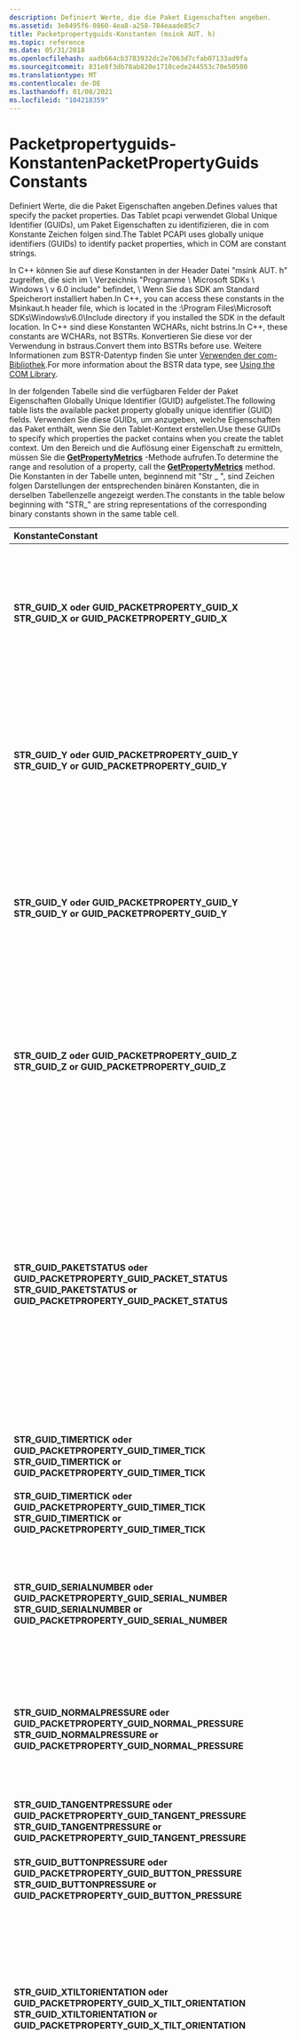 ```yaml
---
description: Definiert Werte, die die Paket Eigenschaften angeben.
ms.assetid: 3e8495f6-0860-4ea8-a258-784eaade85c7
title: Packetpropertyguids-Konstanten (msink AUT. h)
ms.topic: reference
ms.date: 05/31/2018
ms.openlocfilehash: aadb664cb3783932dc2e7063d7cfab07133ad9fa
ms.sourcegitcommit: 831e8f3db78ab820e1710cede244553c70e50500
ms.translationtype: MT
ms.contentlocale: de-DE
ms.lasthandoff: 01/08/2021
ms.locfileid: "104218359"
---
```

# <a name="packetpropertyguids-constants"></a><span data-ttu-id="e13e3-103">Packetpropertyguids-Konstanten</span><span class="sxs-lookup"><span data-stu-id="e13e3-103">PacketPropertyGuids Constants</span></span>

<span data-ttu-id="e13e3-104">Definiert Werte, die die Paket Eigenschaften angeben.</span><span class="sxs-lookup"><span data-stu-id="e13e3-104">Defines values that specify the packet properties.</span></span> <span data-ttu-id="e13e3-105">Das Tablet pcapi verwendet Global Unique Identifier (GUIDs), um Paket Eigenschaften zu identifizieren, die in com Konstante Zeichen folgen sind.</span><span class="sxs-lookup"><span data-stu-id="e13e3-105">The Tablet PCAPI uses globally unique identifiers (GUIDs) to identify packet properties, which in COM are constant strings.</span></span>

<span data-ttu-id="e13e3-106">In C++ können Sie auf diese Konstanten in der Header Datei "msink AUT. h" zugreifen, die sich im <systemdrive> \\ Verzeichnis "Programme \\ Microsoft SDKs \\ Windows \\ v 6.0 include" befindet, \\ Wenn Sie das SDK am Standard Speicherort installiert haben.</span><span class="sxs-lookup"><span data-stu-id="e13e3-106">In C++, you can access these constants in the Msinkaut.h header file, which is located in the <systemdrive>:\\Program Files\\Microsoft SDKs\\Windows\\v6.0\\Include directory if you installed the SDK in the default location.</span></span> <span data-ttu-id="e13e3-107">In C++ sind diese Konstanten WCHARs, nicht bstrins.</span><span class="sxs-lookup"><span data-stu-id="e13e3-107">In C++, these constants are WCHARs, not BSTRs.</span></span> <span data-ttu-id="e13e3-108">Konvertieren Sie diese vor der Verwendung in bstraus.</span><span class="sxs-lookup"><span data-stu-id="e13e3-108">Convert them into BSTRs before use.</span></span> <span data-ttu-id="e13e3-109">Weitere Informationen zum BSTR-Datentyp finden Sie unter [Verwenden der com-Bibliothek](using-the-com-library.md).</span><span class="sxs-lookup"><span data-stu-id="e13e3-109">For more information about the BSTR data type, see [Using the COM Library](using-the-com-library.md).</span></span>

<span data-ttu-id="e13e3-110">In der folgenden Tabelle sind die verfügbaren Felder der Paket Eigenschaften Globally Unique Identifier (GUID) aufgelistet.</span><span class="sxs-lookup"><span data-stu-id="e13e3-110">The following table lists the available packet property globally unique identifier (GUID) fields.</span></span> <span data-ttu-id="e13e3-111">Verwenden Sie diese GUIDs, um anzugeben, welche Eigenschaften das Paket enthält, wenn Sie den Tablet-Kontext erstellen.</span><span class="sxs-lookup"><span data-stu-id="e13e3-111">Use these GUIDs to specify which properties the packet contains when you create the tablet context.</span></span> <span data-ttu-id="e13e3-112">Um den Bereich und die Auflösung einer Eigenschaft zu ermitteln, müssen Sie die [**GetPropertyMetrics**](/windows/desktop/api/msinkaut/nf-msinkaut-iinktablet-getpropertymetrics) -Methode aufrufen.</span><span class="sxs-lookup"><span data-stu-id="e13e3-112">To determine the range and resolution of a property, call the [**GetPropertyMetrics**](/windows/desktop/api/msinkaut/nf-msinkaut-iinktablet-getpropertymetrics) method.</span></span> <span data-ttu-id="e13e3-113">Die Konstanten in der Tabelle unten, beginnend mit "Str \_ ", sind Zeichen folgen Darstellungen der entsprechenden binären Konstanten, die in derselben Tabellenzelle angezeigt werden.</span><span class="sxs-lookup"><span data-stu-id="e13e3-113">The constants in the table below beginning with "STR\_" are string representations of the corresponding binary constants shown in the same table cell.</span></span>



<table>
<colgroup>
<col style="width: 50%" />
<col style="width: 50%" />
</colgroup>
<thead>
<tr class="header">
<th style="text-align: left;"><span data-ttu-id="e13e3-114">Konstante</span><span class="sxs-lookup"><span data-stu-id="e13e3-114">Constant</span></span></th>
<th style="text-align: left;"><span data-ttu-id="e13e3-115">BESCHREIBUNG</span><span class="sxs-lookup"><span data-stu-id="e13e3-115">Description</span></span></th>
</tr>
</thead>
<tbody>
<tr class="odd">
<td style="text-align: left;"><span id="STR_GUID_X_or_GUID_PACKETPROPERTY_GUID_X"></span><span id="str_guid_x_or_guid_packetproperty_guid_x"></span><span id="STR_GUID_X_OR_GUID_PACKETPROPERTY_GUID_X"></span><dl> <span data-ttu-id="e13e3-116"><dt><strong>STR_GUID_X oder GUID_PACKETPROPERTY_GUID_X</strong></dt> </span><span class="sxs-lookup"><span data-stu-id="e13e3-116"><dt><strong>STR_GUID_X or GUID_PACKETPROPERTY_GUID_X</strong></dt> </span></span></dl></td>
<td style="text-align: left;"><span data-ttu-id="e13e3-117">Die x-Koordinate im tablettkoordinatenbereich.</span><span class="sxs-lookup"><span data-stu-id="e13e3-117">The x-coordinate in the tablet coordinate space.</span></span> <span data-ttu-id="e13e3-118">Jedes Paket enthält diese Eigenschaft standardmäßig.</span><span class="sxs-lookup"><span data-stu-id="e13e3-118">Each packet contains this property by default.</span></span> <span data-ttu-id="e13e3-119">Der Ursprung (0,0) des Tablets ist die linke obere Ecke.</span><span class="sxs-lookup"><span data-stu-id="e13e3-119">The origin (0,0) of the tablet is the upper-left corner.</span></span><br/></td>
</tr>
<tr class="even">
<td style="text-align: left;"><span id="STR_GUID_Y_or_GUID_PACKETPROPERTY_GUID_Y"></span><span id="str_guid_y_or_guid_packetproperty_guid_y"></span><span id="STR_GUID_Y_OR_GUID_PACKETPROPERTY_GUID_Y"></span><dl> <span data-ttu-id="e13e3-120"><dt><strong>STR_GUID_Y oder GUID_PACKETPROPERTY_GUID_Y</strong></dt> </span><span class="sxs-lookup"><span data-stu-id="e13e3-120"><dt><strong>STR_GUID_Y or GUID_PACKETPROPERTY_GUID_Y</strong></dt> </span></span></dl></td>
<td style="text-align: left;"><span data-ttu-id="e13e3-121">Die y-Koordinate im tablettkoordinatenbereich.</span><span class="sxs-lookup"><span data-stu-id="e13e3-121">The y-coordinate in the tablet coordinate space.</span></span> <span data-ttu-id="e13e3-122">Jedes Paket enthält diese Eigenschaft standardmäßig.</span><span class="sxs-lookup"><span data-stu-id="e13e3-122">Each packet contains this property by default.</span></span> <span data-ttu-id="e13e3-123">Der Ursprung (0,0) des Tablets ist die linke obere Ecke.</span><span class="sxs-lookup"><span data-stu-id="e13e3-123">The origin (0,0) of the tablet is the upper-left corner.</span></span><br/></td>
</tr>
<tr class="odd">
<td style="text-align: left;"><span id="STR_GUID_Y_or_GUID_PACKETPROPERTY_GUID_Y"></span><span id="str_guid_y_or_guid_packetproperty_guid_y"></span><span id="STR_GUID_Y_OR_GUID_PACKETPROPERTY_GUID_Y"></span><dl> <span data-ttu-id="e13e3-124"><dt><strong>STR_GUID_Y oder GUID_PACKETPROPERTY_GUID_Y</strong></dt> </span><span class="sxs-lookup"><span data-stu-id="e13e3-124"><dt><strong>STR_GUID_Y or GUID_PACKETPROPERTY_GUID_Y</strong></dt> </span></span></dl></td>
<td style="text-align: left;"><span data-ttu-id="e13e3-125">Die y-Koordinate im tablettkoordinatenbereich.</span><span class="sxs-lookup"><span data-stu-id="e13e3-125">The y-coordinate in the tablet coordinate space.</span></span> <span data-ttu-id="e13e3-126">Jedes Paket enthält diese Eigenschaft standardmäßig.</span><span class="sxs-lookup"><span data-stu-id="e13e3-126">Each packet contains this property by default.</span></span> <span data-ttu-id="e13e3-127">Der Ursprung (0,0) des Tablets ist die linke obere Ecke.</span><span class="sxs-lookup"><span data-stu-id="e13e3-127">The origin (0,0) of the tablet is the upper-left corner.</span></span><br/></td>
</tr>
<tr class="even">
<td style="text-align: left;"><span id="STR_GUID_Z_or_GUID_PACKETPROPERTY_GUID_Z"></span><span id="str_guid_z_or_guid_packetproperty_guid_z"></span><span id="STR_GUID_Z_OR_GUID_PACKETPROPERTY_GUID_Z"></span><dl> <span data-ttu-id="e13e3-128"><dt><strong>STR_GUID_Z oder GUID_PACKETPROPERTY_GUID_Z</strong></dt> </span><span class="sxs-lookup"><span data-stu-id="e13e3-128"><dt><strong>STR_GUID_Z or GUID_PACKETPROPERTY_GUID_Z</strong></dt> </span></span></dl></td>
<td style="text-align: left;"><span data-ttu-id="e13e3-129">Die z-Koordinate oder den Abstand der Stift Spitze von der Tablet-Oberfläche.</span><span class="sxs-lookup"><span data-stu-id="e13e3-129">The z-coordinate or distance of the pen tip from the tablet surface.</span></span> <span data-ttu-id="e13e3-130">Der <a href="/windows/desktop/api/msinkaut/ne-msinkaut-tabletpropertymetricunit"><strong>TabletPropertyMetricUnit</strong></a> -Enumerationstyp bestimmt die Maßeinheit für diese Eigenschaft.</span><span class="sxs-lookup"><span data-stu-id="e13e3-130">The <a href="/windows/desktop/api/msinkaut/ne-msinkaut-tabletpropertymetricunit"><strong>TabletPropertyMetricUnit</strong></a> enumeration type determines the unit of measurement for this property.</span></span><br/></td>
</tr>
<tr class="odd">
<td style="text-align: left;"><span id="STR_GUID_PAKETSTATUS_or_GUID_PACKETPROPERTY_GUID_PACKET_STATUS"></span><span id="str_guid_paketstatus_or_guid_packetproperty_guid_packet_status"></span><span id="STR_GUID_PAKETSTATUS_OR_GUID_PACKETPROPERTY_GUID_PACKET_STATUS"></span><dl> <span data-ttu-id="e13e3-131"><dt><strong>STR_GUID_PAKETSTATUS oder GUID_PACKETPROPERTY_GUID_PACKET_STATUS</strong></dt> </span><span class="sxs-lookup"><span data-stu-id="e13e3-131"><dt><strong>STR_GUID_PAKETSTATUS or GUID_PACKETPROPERTY_GUID_PACKET_STATUS</strong></dt> </span></span></dl></td>
<td style="text-align: left;"><span data-ttu-id="e13e3-132">Enthält mindestens einen der folgenden Flagwerte:</span><span class="sxs-lookup"><span data-stu-id="e13e3-132">Contains one or more of the following flag values:</span></span><br/>
<ul>
<li><span data-ttu-id="e13e3-133">Der Cursor berührt die Zeichen Oberfläche (Wert = 1).</span><span class="sxs-lookup"><span data-stu-id="e13e3-133">The cursor is touching the drawing surface (Value = 1).</span></span></li>
<li><span data-ttu-id="e13e3-134">Der Cursor wird umgekehrt.</span><span class="sxs-lookup"><span data-stu-id="e13e3-134">The cursor is inverted.</span></span> <span data-ttu-id="e13e3-135">Beispielsweise zeigt das Ende des Stifts auf die Oberfläche (Wert = 2).</span><span class="sxs-lookup"><span data-stu-id="e13e3-135">For example, the eraser end of the pen is pointing toward the surface (Value = 2).</span></span></li>
<li><span data-ttu-id="e13e3-136">Nicht verwendet (Wert = 4).</span><span class="sxs-lookup"><span data-stu-id="e13e3-136">Not used (Value = 4).</span></span></li>
<li><span data-ttu-id="e13e3-137">Die Schaltfläche "Barrel" wird gedrückt (Wert = 8).</span><span class="sxs-lookup"><span data-stu-id="e13e3-137">The barrel button is pressed (Value = 8).</span></span></li>
</ul></td>
</tr>
<tr class="even">
<td style="text-align: left;"><span id="STR_GUID_TIMERTICK_or_GUID_PACKETPROPERTY_GUID_TIMER_TICK"></span><span id="str_guid_timertick_or_guid_packetproperty_guid_timer_tick"></span><span id="STR_GUID_TIMERTICK_OR_GUID_PACKETPROPERTY_GUID_TIMER_TICK"></span><dl> <span data-ttu-id="e13e3-138"><dt><strong>STR_GUID_TIMERTICK oder GUID_PACKETPROPERTY_GUID_TIMER_TICK</strong></dt> </span><span class="sxs-lookup"><span data-stu-id="e13e3-138"><dt><strong>STR_GUID_TIMERTICK or GUID_PACKETPROPERTY_GUID_TIMER_TICK</strong></dt> </span></span></dl></td>
<td style="text-align: left;"><span data-ttu-id="e13e3-139">Der Zeitpunkt, zu dem das Paket generiert wurde.</span><span class="sxs-lookup"><span data-stu-id="e13e3-139">The time the packet was generated.</span></span><br/></td>
</tr>
<tr class="odd">
<td style="text-align: left;"><span id="STR_GUID_TIMERTICK_or_GUID_PACKETPROPERTY_GUID_TIMER_TICK"></span><span id="str_guid_timertick_or_guid_packetproperty_guid_timer_tick"></span><span id="STR_GUID_TIMERTICK_OR_GUID_PACKETPROPERTY_GUID_TIMER_TICK"></span><dl> <span data-ttu-id="e13e3-140"><dt><strong>STR_GUID_TIMERTICK oder GUID_PACKETPROPERTY_GUID_TIMER_TICK</strong></dt> </span><span class="sxs-lookup"><span data-stu-id="e13e3-140"><dt><strong>STR_GUID_TIMERTICK or GUID_PACKETPROPERTY_GUID_TIMER_TICK</strong></dt> </span></span></dl></td>
<td style="text-align: left;"><span data-ttu-id="e13e3-141">Der Zeitpunkt, zu dem das Paket generiert wurde.</span><span class="sxs-lookup"><span data-stu-id="e13e3-141">The time the packet was generated.</span></span><br/></td>
</tr>
<tr class="even">
<td style="text-align: left;"><span id="STR_GUID_SERIALNUMBER_or_GUID_PACKETPROPERTY_GUID_SERIAL_NUMBER"></span><span id="str_guid_serialnumber_or_guid_packetproperty_guid_serial_number"></span><span id="STR_GUID_SERIALNUMBER_OR_GUID_PACKETPROPERTY_GUID_SERIAL_NUMBER"></span><dl> <span data-ttu-id="e13e3-142"><dt><strong>STR_GUID_SERIALNUMBER oder GUID_PACKETPROPERTY_GUID_SERIAL_NUMBER</strong></dt> </span><span class="sxs-lookup"><span data-stu-id="e13e3-142"><dt><strong>STR_GUID_SERIALNUMBER or GUID_PACKETPROPERTY_GUID_SERIAL_NUMBER</strong></dt> </span></span></dl></td>
<td style="text-align: left;"><span data-ttu-id="e13e3-143">Die Paket Eigenschaft zum Identifizieren des Pakets.</span><span class="sxs-lookup"><span data-stu-id="e13e3-143">The packet property for identifying the packet.</span></span><br/> <span data-ttu-id="e13e3-144">Dies ist derselbe Wert, den Sie verwenden, um das Paket aus der Paket Warteschlange abzurufen.</span><span class="sxs-lookup"><span data-stu-id="e13e3-144">This is the same value you use to retrieve the packet from the packet queue.</span></span><br/></td>
</tr>
<tr class="odd">
<td style="text-align: left;"><span id="STR_GUID_NORMALPRESSURE_or_GUID_PACKETPROPERTY_GUID_NORMAL_PRESSURE"></span><span id="str_guid_normalpressure_or_guid_packetproperty_guid_normal_pressure"></span><span id="STR_GUID_NORMALPRESSURE_OR_GUID_PACKETPROPERTY_GUID_NORMAL_PRESSURE"></span><dl> <span data-ttu-id="e13e3-145"><dt><strong>STR_GUID_NORMALPRESSURE oder GUID_PACKETPROPERTY_GUID_NORMAL_PRESSURE</strong></dt> </span><span class="sxs-lookup"><span data-stu-id="e13e3-145"><dt><strong>STR_GUID_NORMALPRESSURE or GUID_PACKETPROPERTY_GUID_NORMAL_PRESSURE</strong></dt> </span></span></dl></td>
<td style="text-align: left;"><span data-ttu-id="e13e3-146">Der Druck der Stift Spitze senkrecht zur Tablet-Oberfläche.</span><span class="sxs-lookup"><span data-stu-id="e13e3-146">The pressure of the pen tip perpendicular to the tablet surface.</span></span><br/> <span data-ttu-id="e13e3-147">Je größer der Druck der Stift Spitze ist, desto mehr frei Hand Eingaben werden gezeichnet.</span><span class="sxs-lookup"><span data-stu-id="e13e3-147">The greater the pressure on the pen tip, the more ink that is drawn.</span></span><br/></td>
</tr>
<tr class="even">
<td style="text-align: left;"><span id="STR_GUID_TANGENTPRESSURE_or_GUID_PACKETPROPERTY_GUID_TANGENT_PRESSURE"></span><span id="str_guid_tangentpressure_or_guid_packetproperty_guid_tangent_pressure"></span><span id="STR_GUID_TANGENTPRESSURE_OR_GUID_PACKETPROPERTY_GUID_TANGENT_PRESSURE"></span><dl> <span data-ttu-id="e13e3-148"><dt><strong>STR_GUID_TANGENTPRESSURE oder GUID_PACKETPROPERTY_GUID_TANGENT_PRESSURE</strong></dt> </span><span class="sxs-lookup"><span data-stu-id="e13e3-148"><dt><strong>STR_GUID_TANGENTPRESSURE or GUID_PACKETPROPERTY_GUID_TANGENT_PRESSURE</strong></dt> </span></span></dl></td>
<td style="text-align: left;"><span data-ttu-id="e13e3-149">Der Druck der Stift Spitze auf der Ebene der Tablet-Oberfläche.</span><span class="sxs-lookup"><span data-stu-id="e13e3-149">The pressure of the pen tip along the plane of the tablet surface.</span></span><br/></td>
</tr>
<tr class="odd">
<td style="text-align: left;"><span id="STR_GUID_BUTTONPRESSURE_or_GUID_PACKETPROPERTY_GUID_BUTTON_PRESSURE"></span><span id="str_guid_buttonpressure_or_guid_packetproperty_guid_button_pressure"></span><span id="STR_GUID_BUTTONPRESSURE_OR_GUID_PACKETPROPERTY_GUID_BUTTON_PRESSURE"></span><dl> <span data-ttu-id="e13e3-150"><dt><strong>STR_GUID_BUTTONPRESSURE oder GUID_PACKETPROPERTY_GUID_BUTTON_PRESSURE</strong></dt> </span><span class="sxs-lookup"><span data-stu-id="e13e3-150"><dt><strong>STR_GUID_BUTTONPRESSURE or GUID_PACKETPROPERTY_GUID_BUTTON_PRESSURE</strong></dt> </span></span></dl></td>
<td style="text-align: left;"><span data-ttu-id="e13e3-151">Der Druck auf eine Druck Schaltfläche.</span><span class="sxs-lookup"><span data-stu-id="e13e3-151">The pressure on a pressure sensitive button.</span></span><br/></td>
</tr>
<tr class="even">
<td style="text-align: left;"><span id="STR_GUID_XTILTORIENTATION_or_GUID_PACKETPROPERTY_GUID_X_TILT_ORIENTATION"></span><span id="str_guid_xtiltorientation_or_guid_packetproperty_guid_x_tilt_orientation"></span><span id="STR_GUID_XTILTORIENTATION_OR_GUID_PACKETPROPERTY_GUID_X_TILT_ORIENTATION"></span><dl> <span data-ttu-id="e13e3-152"><dt><strong>STR_GUID_XTILTORIENTATION oder GUID_PACKETPROPERTY_GUID_X_TILT_ORIENTATION</strong></dt> </span><span class="sxs-lookup"><span data-stu-id="e13e3-152"><dt><strong>STR_GUID_XTILTORIENTATION or GUID_PACKETPROPERTY_GUID_X_TILT_ORIENTATION</strong></dt> </span></span></dl></td>
<td style="text-align: left;"><span data-ttu-id="e13e3-153">Der Winkel zwischen der y-, der z-Ebene und dem Stift und der y-Achsen Ebene.</span><span class="sxs-lookup"><span data-stu-id="e13e3-153">The angle between the y,z-plane and the pen and y-axis plane.</span></span><br/> <span data-ttu-id="e13e3-154">Gilt für einen Stift Cursor.</span><span class="sxs-lookup"><span data-stu-id="e13e3-154">Applies to a pen cursor.</span></span><br/> <span data-ttu-id="e13e3-155">Der Wert ist 0 (null), wenn der Stift senkrecht zur Zeichen Oberfläche ist und positiv ist, wenn sich der Stift rechts von senkrecht befindet.</span><span class="sxs-lookup"><span data-stu-id="e13e3-155">The value is 0 when the pen is perpendicular to the drawing surface and is positive when the pen is to the right of perpendicular.</span></span><br/></td>
</tr>
<tr class="odd">
<td style="text-align: left;"><span id="STR_GUID_YTILTORIENTATION_or_GUID_PACKETPROPERTY_GUID_Y_TILT_ORIENTATION"></span><span id="str_guid_ytiltorientation_or_guid_packetproperty_guid_y_tilt_orientation"></span><span id="STR_GUID_YTILTORIENTATION_OR_GUID_PACKETPROPERTY_GUID_Y_TILT_ORIENTATION"></span><dl> <span data-ttu-id="e13e3-156"><dt><strong>STR_GUID_YTILTORIENTATION oder GUID_PACKETPROPERTY_GUID_Y_TILT_ORIENTATION</strong></dt> </span><span class="sxs-lookup"><span data-stu-id="e13e3-156"><dt><strong>STR_GUID_YTILTORIENTATION or GUID_PACKETPROPERTY_GUID_Y_TILT_ORIENTATION</strong></dt> </span></span></dl></td>
<td style="text-align: left;"><span data-ttu-id="e13e3-157">Der Winkel zwischen der x-, der z-Ebene und der Ebene des Stifts und der x-Achse.</span><span class="sxs-lookup"><span data-stu-id="e13e3-157">The angle between the x,z-plane and the pen and x-axis plane.</span></span><br/> <span data-ttu-id="e13e3-158">Gilt für einen Stift Cursor.</span><span class="sxs-lookup"><span data-stu-id="e13e3-158">Applies to a pen cursor.</span></span><br/> <span data-ttu-id="e13e3-159">Der Wert ist 0 (null), wenn der Stift senkrecht zur Zeichnungs Oberfläche ist und positiv ist, wenn sich der Stift über dem Benutzer befindet oder nicht.</span><span class="sxs-lookup"><span data-stu-id="e13e3-159">The value is 0 when the pen is perpendicular to the drawing surface and is positive when the pen is upward or away from the user.</span></span><br/></td>
</tr>
<tr class="even">
<td style="text-align: left;"><span id="STR_GUID_AZIMUTHORIENTATION_or_GUID_PACKETPROPERTY_GUID_AZIMUTH_ORIENTATION"></span><span id="str_guid_azimuthorientation_or_guid_packetproperty_guid_azimuth_orientation"></span><span id="STR_GUID_AZIMUTHORIENTATION_OR_GUID_PACKETPROPERTY_GUID_AZIMUTH_ORIENTATION"></span><dl> <span data-ttu-id="e13e3-160"><dt><strong>STR_GUID_AZIMUTHORIENTATION oder GUID_PACKETPROPERTY_GUID_AZIMUTH_ORIENTATION</strong></dt> </span><span class="sxs-lookup"><span data-stu-id="e13e3-160"><dt><strong>STR_GUID_AZIMUTHORIENTATION or GUID_PACKETPROPERTY_GUID_AZIMUTH_ORIENTATION</strong></dt> </span></span></dl></td>
<td style="text-align: left;"><span data-ttu-id="e13e3-161">Die Drehung des Cursors im Uhrzeigersinn um die z-Achse durch einen vollständigen kreisförmigen Bereich.</span><span class="sxs-lookup"><span data-stu-id="e13e3-161">The clockwise rotation of the cursor about the z-axis through a full circular range.</span></span><br/></td>
</tr>
<tr class="odd">
<td style="text-align: left;"><span id="STR_GUID_ALTITUDEORIENTATION_or_GUID_PACKETPROPERTY_GUID_ALTITUDE_ORIENTATION"></span><span id="str_guid_altitudeorientation_or_guid_packetproperty_guid_altitude_orientation"></span><span id="STR_GUID_ALTITUDEORIENTATION_OR_GUID_PACKETPROPERTY_GUID_ALTITUDE_ORIENTATION"></span><dl> <span data-ttu-id="e13e3-162"><dt><strong>STR_GUID_ALTITUDEORIENTATION oder GUID_PACKETPROPERTY_GUID_ALTITUDE_ORIENTATION</strong></dt> </span><span class="sxs-lookup"><span data-stu-id="e13e3-162"><dt><strong>STR_GUID_ALTITUDEORIENTATION or GUID_PACKETPROPERTY_GUID_ALTITUDE_ORIENTATION</strong></dt> </span></span></dl></td>
<td style="text-align: left;"><span data-ttu-id="e13e3-163">Der Winkel zwischen der Achse des Stifts und der Oberfläche des Tablets.</span><span class="sxs-lookup"><span data-stu-id="e13e3-163">The angle between the axis of the pen and the surface of the tablet.</span></span><br/> <span data-ttu-id="e13e3-164">Der Wert ist 0 (null), wenn der Stift parallel zur Oberfläche und 90 ist, wenn der Stift senkrecht zur Oberfläche ist.</span><span class="sxs-lookup"><span data-stu-id="e13e3-164">The value is 0 when the pen is parallel to the surface and 90 when the pen is perpendicular to the surface.</span></span><br/> <span data-ttu-id="e13e3-165">Die Werte sind negativ, wenn der Stift invertiert wird.</span><span class="sxs-lookup"><span data-stu-id="e13e3-165">The values are negative when the pen is inverted.</span></span><br/></td>
</tr>
<tr class="even">
<td style="text-align: left;"><span id="STR_GUID_TWISTORIENTATION_or_GUID_PACKETPROPERTY_GUID_TWIST_ORIENTATION"></span><span id="str_guid_twistorientation_or_guid_packetproperty_guid_twist_orientation"></span><span id="STR_GUID_TWISTORIENTATION_OR_GUID_PACKETPROPERTY_GUID_TWIST_ORIENTATION"></span><dl> <span data-ttu-id="e13e3-166"><dt><strong>STR_GUID_TWISTORIENTATION oder GUID_PACKETPROPERTY_GUID_TWIST_ORIENTATION</strong></dt> </span><span class="sxs-lookup"><span data-stu-id="e13e3-166"><dt><strong>STR_GUID_TWISTORIENTATION or GUID_PACKETPROPERTY_GUID_TWIST_ORIENTATION</strong></dt> </span></span></dl></td>
<td style="text-align: left;"><span data-ttu-id="e13e3-167">Die Drehung des Cursors im Uhrzeigersinn um die eigene Achse.</span><span class="sxs-lookup"><span data-stu-id="e13e3-167">The clockwise rotation of the cursor about its own axis.</span></span><br/></td>
</tr>
<tr class="odd">
<td style="text-align: left;"><span id="STR_GUID_PITCHROTATION_or_GUID_PACKETPROPERTY_GUID_PITCH_ROTATION"></span><span id="str_guid_pitchrotation_or_guid_packetproperty_guid_pitch_rotation"></span><span id="STR_GUID_PITCHROTATION_OR_GUID_PACKETPROPERTY_GUID_PITCH_ROTATION"></span><dl> <span data-ttu-id="e13e3-168"><dt><strong>STR_GUID_PITCHROTATION oder GUID_PACKETPROPERTY_GUID_PITCH_ROTATION</strong></dt> </span><span class="sxs-lookup"><span data-stu-id="e13e3-168"><dt><strong>STR_GUID_PITCHROTATION or GUID_PACKETPROPERTY_GUID_PITCH_ROTATION</strong></dt> </span></span></dl></td>
<td style="text-align: left;"><span data-ttu-id="e13e3-169">Die Paket Eigenschaft, die angibt, ob die Spitze oberhalb oder unterhalb einer horizontalen Linie liegt, die senkrecht zur Schreibfläche ist.</span><span class="sxs-lookup"><span data-stu-id="e13e3-169">The packet property that indicates whether the tip is above or below a horizontal line that is perpendicular to the writing surface.</span></span><br/>
<blockquote>
[!Note]<br />
<span data-ttu-id="e13e3-170">Hierfür ist ein 3D-Digitalisierer erforderlich.</span><span class="sxs-lookup"><span data-stu-id="e13e3-170">This requires a 3D digitizer.</span></span>
</blockquote>
<br/> <span data-ttu-id="e13e3-171">Der Wert ist positiv, wenn sich die Spitze oberhalb der Linie befindet, und negativ, wenn Sie sich unterhalb der Linie befindet.</span><span class="sxs-lookup"><span data-stu-id="e13e3-171">The value is positive if the tip is above the line and negative if it is below the line.</span></span> <span data-ttu-id="e13e3-172">Wenn Sie z. b. den Stift vor Ihnen halten und auf eine imaginäre Wand schreiben, ist die Tonhöhe positiv, wenn der Tipp über einer Linie liegt, die von Ihnen bis zur Wand reicht.</span><span class="sxs-lookup"><span data-stu-id="e13e3-172">For example, if you hold the pen in front of you and write on an imaginary wall, the pitch is positive if the tip is above a line extending from you to the wall.</span></span><br/></td>
</tr>
<tr class="even">
<td style="text-align: left;"><span id="STR_GUID_ROLLROTATION_or_GUID_PACKETPROPERTY_GUID_ROLL_ROTATION"></span><span id="str_guid_rollrotation_or_guid_packetproperty_guid_roll_rotation"></span><span id="STR_GUID_ROLLROTATION_OR_GUID_PACKETPROPERTY_GUID_ROLL_ROTATION"></span><dl> <span data-ttu-id="e13e3-173"><dt><strong>STR_GUID_ROLLROTATION oder GUID_PACKETPROPERTY_GUID_ROLL_ROTATION</strong></dt> </span><span class="sxs-lookup"><span data-stu-id="e13e3-173"><dt><strong>STR_GUID_ROLLROTATION or GUID_PACKETPROPERTY_GUID_ROLL_ROTATION</strong></dt> </span></span></dl></td>
<td style="text-align: left;"><span data-ttu-id="e13e3-174">Die Drehung im Uhrzeigersinn um die eigene Achse.</span><span class="sxs-lookup"><span data-stu-id="e13e3-174">The clockwise rotation of the pen around its own axis.</span></span> <br/>
<blockquote>
[!Note]<br />
<span data-ttu-id="e13e3-175">Hierfür ist ein 3D-Digitalisierer erforderlich.</span><span class="sxs-lookup"><span data-stu-id="e13e3-175">This requires a 3D digitizer.</span></span>
</blockquote>
<br/></td>
</tr>
<tr class="odd">
<td style="text-align: left;"><span id="STR_GUID_YAWROTATION_or_GUID_PACKETPROPERTY_GUID_YAW_ROTATION"></span><span id="str_guid_yawrotation_or_guid_packetproperty_guid_yaw_rotation"></span><span id="STR_GUID_YAWROTATION_OR_GUID_PACKETPROPERTY_GUID_YAW_ROTATION"></span><dl> <span data-ttu-id="e13e3-176"><dt><strong>STR_GUID_YAWROTATION oder GUID_PACKETPROPERTY_GUID_YAW_ROTATION</strong></dt> </span><span class="sxs-lookup"><span data-stu-id="e13e3-176"><dt><strong>STR_GUID_YAWROTATION or GUID_PACKETPROPERTY_GUID_YAW_ROTATION</strong></dt> </span></span></dl></td>
<td style="text-align: left;"><span data-ttu-id="e13e3-177">Der Winkel des Stifts links oder rechts um den Mittelpunkt der horizontalen Achse, wenn der Stift horizontal ist.</span><span class="sxs-lookup"><span data-stu-id="e13e3-177">The angle of the pen to the left or right around the center of its horizontal axis when the pen is horizontal.</span></span><br/>
<blockquote>
[!Note]<br />
<span data-ttu-id="e13e3-178">Hierfür ist ein 3D-Digitalisierer erforderlich.</span><span class="sxs-lookup"><span data-stu-id="e13e3-178">This requires a 3D digitizer.</span></span>
</blockquote>
<br/> <span data-ttu-id="e13e3-179">Wenn Sie den Stift vor Ihnen halten und auf eine imaginäre Wand schreiben, gibt 0 (null), dass der Stift senkrecht zur Wand ist.</span><span class="sxs-lookup"><span data-stu-id="e13e3-179">If you hold the pen in front of you and write on an imaginary wall, zero yaw indicates that the pen is perpendicular to the wall.</span></span> <span data-ttu-id="e13e3-180">Der Wert ist negativ, wenn der Tipp Links von senkrecht und positiv ist, wenn der Tipp rechts von senkrecht ist.</span><span class="sxs-lookup"><span data-stu-id="e13e3-180">The value is negative if the tip is to the left of perpendicular and positive if the tip is to the right of perpendicular.</span></span><br/></td>
</tr>
<tr class="even">
<td style="text-align: left;"><span id="STR_GUID_YAWROTATION_or_GUID_PACKETPROPERTY_GUID_YAW_ROTATION"></span><span id="str_guid_yawrotation_or_guid_packetproperty_guid_yaw_rotation"></span><span id="STR_GUID_YAWROTATION_OR_GUID_PACKETPROPERTY_GUID_YAW_ROTATION"></span><dl> <span data-ttu-id="e13e3-181"><dt><strong>STR_GUID_YAWROTATION oder GUID_PACKETPROPERTY_GUID_YAW_ROTATION</strong></dt> </span><span class="sxs-lookup"><span data-stu-id="e13e3-181"><dt><strong>STR_GUID_YAWROTATION or GUID_PACKETPROPERTY_GUID_YAW_ROTATION</strong></dt> </span></span></dl></td>
<td style="text-align: left;"><span data-ttu-id="e13e3-182">Der Winkel des Stifts links oder rechts um den Mittelpunkt der horizontalen Achse, wenn der Stift horizontal ist.</span><span class="sxs-lookup"><span data-stu-id="e13e3-182">The angle of the pen to the left or right around the center of its horizontal axis when the pen is horizontal.</span></span><br/>
<blockquote>
[!Note]<br />
<span data-ttu-id="e13e3-183">Hierfür ist ein 3D-Digitalisierer erforderlich.</span><span class="sxs-lookup"><span data-stu-id="e13e3-183">This requires a 3D digitizer.</span></span>
</blockquote>
<br/> <span data-ttu-id="e13e3-184">Wenn Sie den Stift vor Ihnen halten und auf eine imaginäre Wand schreiben, gibt 0 (null), dass der Stift senkrecht zur Wand ist.</span><span class="sxs-lookup"><span data-stu-id="e13e3-184">If you hold the pen in front of you and write on an imaginary wall, zero yaw indicates that the pen is perpendicular to the wall.</span></span> <span data-ttu-id="e13e3-185">Der Wert ist negativ, wenn der Tipp Links von senkrecht und positiv ist, wenn der Tipp rechts von senkrecht ist.</span><span class="sxs-lookup"><span data-stu-id="e13e3-185">The value is negative if the tip is to the left of perpendicular and positive if the tip is to the right of perpendicular.</span></span><br/></td>
</tr>
<tr class="odd">
<td style="text-align: left;"><span id="STR_GUID_WIDTH_or_GUID_PACKETPROPERTY_GUID_WIDTH"></span><span id="str_guid_width_or_guid_packetproperty_guid_width"></span><span id="STR_GUID_WIDTH_OR_GUID_PACKETPROPERTY_GUID_WIDTH"></span><dl> <span data-ttu-id="e13e3-186"><dt><strong>STR_GUID_WIDTH oder GUID_PACKETPROPERTY_GUID_WIDTH</strong></dt> </span><span class="sxs-lookup"><span data-stu-id="e13e3-186"><dt><strong>STR_GUID_WIDTH or GUID_PACKETPROPERTY_GUID_WIDTH</strong></dt> </span></span></dl></td>
<td style="text-align: left;"><span data-ttu-id="e13e3-187">Die Breite des Kontakt Bereichs für einen Fingerabdruck-Digitalisierer.</span><span class="sxs-lookup"><span data-stu-id="e13e3-187">The width of the contact area on a touch digitizer.</span></span><br/></td>
</tr>
<tr class="even">
<td style="text-align: left;"><span id="STR_GUID_HEIGHT_or_GUID_PACKETPROPERTY_GUID_HEIGHT"></span><span id="str_guid_height_or_guid_packetproperty_guid_height"></span><span id="STR_GUID_HEIGHT_OR_GUID_PACKETPROPERTY_GUID_HEIGHT"></span><dl> <span data-ttu-id="e13e3-188"><dt><strong>STR_GUID_HEIGHT oder GUID_PACKETPROPERTY_GUID_HEIGHT</strong></dt> </span><span class="sxs-lookup"><span data-stu-id="e13e3-188"><dt><strong>STR_GUID_HEIGHT or GUID_PACKETPROPERTY_GUID_HEIGHT</strong></dt> </span></span></dl></td>
<td style="text-align: left;"><span data-ttu-id="e13e3-189">Die Höhe des Kontakt Bereichs für einen Fingerabdruck-Digitalisierer.</span><span class="sxs-lookup"><span data-stu-id="e13e3-189">The height of the contact area on a touch digitizer.</span></span><br/></td>
</tr>
<tr class="odd">
<td style="text-align: left;"><span id="STR_GUID_FINGERCONTACTCONFIDENCE_or_GUID_PACKETPROPERTY_GUID_FINGERCONTACTCONFIDENCE"></span><span id="str_guid_fingercontactconfidence_or_guid_packetproperty_guid_fingercontactconfidence"></span><span id="STR_GUID_FINGERCONTACTCONFIDENCE_OR_GUID_PACKETPROPERTY_GUID_FINGERCONTACTCONFIDENCE"></span><dl> <span data-ttu-id="e13e3-190"><dt><strong>STR_GUID_FINGERCONTACTCONFIDENCE oder GUID_PACKETPROPERTY_GUID_FINGERCONTACTCONFIDENCE</strong></dt> </span><span class="sxs-lookup"><span data-stu-id="e13e3-190"><dt><strong>STR_GUID_FINGERCONTACTCONFIDENCE or GUID_PACKETPROPERTY_GUID_FINGERCONTACTCONFIDENCE</strong></dt> </span></span></dl></td>
<td style="text-align: left;"><span data-ttu-id="e13e3-191">Das Maß an Vertrauen, dass es Fingerkontakt für einen Touch-Digitalisierer gab.</span><span class="sxs-lookup"><span data-stu-id="e13e3-191">The level of confidence that there was finger contact on a touch digitizer.</span></span><br/></td>
</tr>
<tr class="even">
<td style="text-align: left;"><span id="STR_GUID_DEVICE_CONTACT_ID_or_GUID_PACKETPROPERTY_GUID_DEVICE_CONTACT_ID"></span><span id="str_guid_device_contact_id_or_guid_packetproperty_guid_device_contact_id"></span><span id="STR_GUID_DEVICE_CONTACT_ID_OR_GUID_PACKETPROPERTY_GUID_DEVICE_CONTACT_ID"></span><dl> <span data-ttu-id="e13e3-192"><dt><strong>STR_GUID_DEVICE_CONTACT_ID oder GUID_PACKETPROPERTY_GUID_DEVICE_CONTACT_ID</strong></dt> </span><span class="sxs-lookup"><span data-stu-id="e13e3-192"><dt><strong>STR_GUID_DEVICE_CONTACT_ID or GUID_PACKETPROPERTY_GUID_DEVICE_CONTACT_ID</strong></dt> </span></span></dl></td>
<td style="text-align: left;"><span data-ttu-id="e13e3-193">Der Bezeichner des Geräte Kontakts für ein Paket.</span><span class="sxs-lookup"><span data-stu-id="e13e3-193">The device contact identifier for a packet.</span></span><br/></td>
</tr>
</tbody>
</table>



## <a name="remarks"></a><span data-ttu-id="e13e3-194">Bemerkungen</span><span class="sxs-lookup"><span data-stu-id="e13e3-194">Remarks</span></span>

> [!Note]  
> <span data-ttu-id="e13e3-195">Alle Paket Werte, die von der Tablet-Hardware stammen, sind 32-Bit-Ganzzahlen.</span><span class="sxs-lookup"><span data-stu-id="e13e3-195">All packet values coming from the tablet hardware are 32-bit size integers.</span></span>

 

## <a name="requirements"></a><span data-ttu-id="e13e3-196">Anforderungen</span><span class="sxs-lookup"><span data-stu-id="e13e3-196">Requirements</span></span>



| <span data-ttu-id="e13e3-197">Anforderung</span><span class="sxs-lookup"><span data-stu-id="e13e3-197">Requirement</span></span> | <span data-ttu-id="e13e3-198">Wert</span><span class="sxs-lookup"><span data-stu-id="e13e3-198">Value</span></span> |
|-------------------------------------|---------------------------------------------------------------------------------------------------------------------|
| <span data-ttu-id="e13e3-199">Unterstützte Mindestversion (Client)</span><span class="sxs-lookup"><span data-stu-id="e13e3-199">Minimum supported client</span></span><br/> | <span data-ttu-id="e13e3-200">Nur Windows XP Tablet PC Edition \[ Desktop-Apps\]</span><span class="sxs-lookup"><span data-stu-id="e13e3-200">Windows XP Tablet PC Edition \[desktop apps only\]</span></span><br/>                                                       |
| <span data-ttu-id="e13e3-201">Unterstützte Mindestversion (Server)</span><span class="sxs-lookup"><span data-stu-id="e13e3-201">Minimum supported server</span></span><br/> | <span data-ttu-id="e13e3-202">Nicht unterstützt</span><span class="sxs-lookup"><span data-stu-id="e13e3-202">None supported</span></span><br/>                                                                                           |
| <span data-ttu-id="e13e3-203">Header</span><span class="sxs-lookup"><span data-stu-id="e13e3-203">Header</span></span><br/>                   | <dl> <span data-ttu-id="e13e3-204"><dt>Msink AUT. h (erfordert auch msink AUT \_ i. c)</dt></span><span class="sxs-lookup"><span data-stu-id="e13e3-204"><dt>Msinkaut.h (also requires Msinkaut\_i.c)</dt></span></span> </dl> |



## <a name="see-also"></a><span data-ttu-id="e13e3-205">Siehe auch</span><span class="sxs-lookup"><span data-stu-id="e13e3-205">See also</span></span>

<dl> <dt>

[<span data-ttu-id="e13e3-206">**IsPacketPropertySupported-Methode**</span><span class="sxs-lookup"><span data-stu-id="e13e3-206">**IsPacketPropertySupported Method**</span></span>](/windows/desktop/api/msinkaut/nf-msinkaut-iinktablet-ispacketpropertysupported)
</dt> <dt>

[<span data-ttu-id="e13e3-207">**GetPropertyMetrics-Methode**</span><span class="sxs-lookup"><span data-stu-id="e13e3-207">**GetPropertyMetrics Method**</span></span>](/windows/desktop/api/msinkaut/nf-msinkaut-iinktablet-getpropertymetrics)
</dt> <dt>

[<span data-ttu-id="e13e3-208">**Iinktablet-Schnittstelle**</span><span class="sxs-lookup"><span data-stu-id="e13e3-208">**IInkTablet Interface**</span></span>](/windows/desktop/api/msinkaut/nn-msinkaut-iinktablet)
</dt> </dl>

 

 




